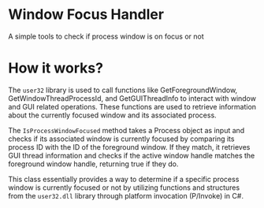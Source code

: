 
# Window Focus Handler

A simple tools to check if process window is on focus or not

# How it works?

The `user32` library is used to call functions like GetForegroundWindow, GetWindowThreadProcessId, and GetGUIThreadInfo to interact with window and GUI related operations. These functions are used to retrieve information about the currently focused window and its associated process.

The `IsProcessWindowFocused` method takes a Process object as input and checks if its associated window is currently focused by comparing its process ID with the ID of the foreground window. If they match, it retrieves GUI thread information and checks if the active window handle matches the foreground window handle, returning true if they do.

This class essentially provides a way to determine if a specific process window is currently focused or not by utilizing functions and structures from the `user32.dll` library through platform invocation (P/Invoke) in C#.
